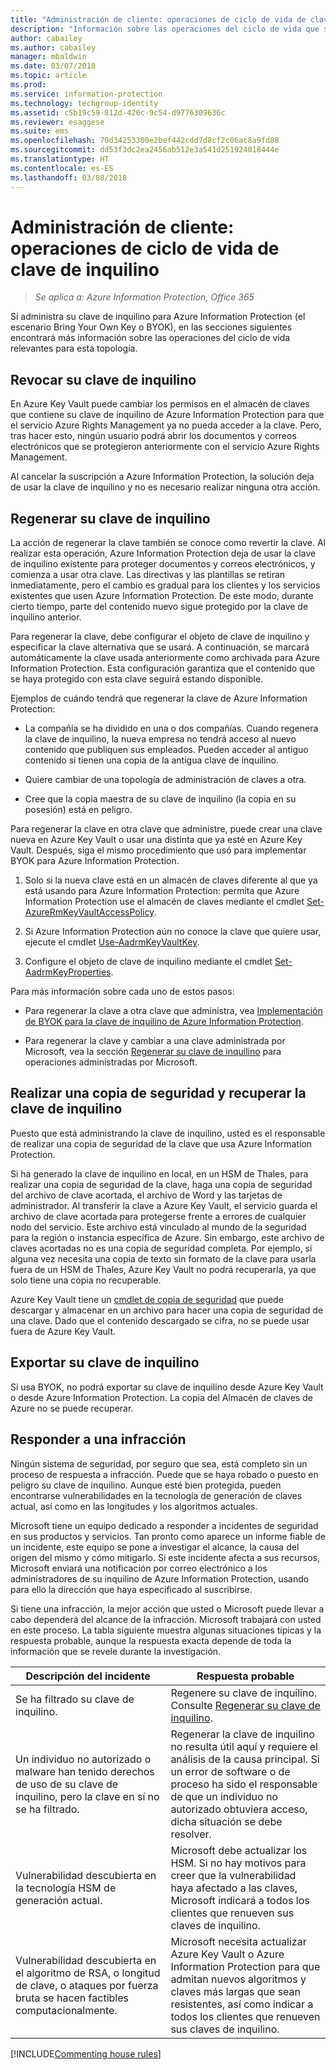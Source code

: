 ```yaml
---
title: "Administración de cliente: operaciones de ciclo de vida de clave de inquilino de AIP"
description: "Información sobre las operaciones del ciclo de vida que son relevantes si administra la clave de inquilino para Azure Information Protection (el escenario Bring Your Own Key o BYOK)."
author: cabailey
ms.author: cabailey
manager: mbaldwin
ms.date: 03/07/2018
ms.topic: article
ms.prod: 
ms.service: information-protection
ms.technology: techgroup-identity
ms.assetid: c5b19c59-812d-420c-9c54-d9776309636c
ms.reviewer: esaggese
ms.suite: ems
ms.openlocfilehash: 70d34253300e2bef442cdd7d8cf2c06ac8a9fd88
ms.sourcegitcommit: dd53f3dc2ea2456ab512e3a541d251924018444e
ms.translationtype: HT
ms.contentlocale: es-ES
ms.lasthandoff: 03/08/2018
---
```

# <a name="customer-managed-tenant-key-life-cycle-operations"></a>Administración de cliente: operaciones de ciclo de vida de clave de inquilino

>*Se aplica a: Azure Information Protection, Office 365*

Si administra su clave de inquilino para Azure Information Protection (el escenario Bring Your Own Key o BYOK), en las secciones siguientes encontrará más información sobre las operaciones del ciclo de vida relevantes para esta topología.

## <a name="revoke-your-tenant-key"></a>Revocar su clave de inquilino
En Azure Key Vault puede cambiar los permisos en el almacén de claves que contiene su clave de inquilino de Azure Information Protection para que el servicio Azure Rights Management ya no pueda acceder a la clave. Pero, tras hacer esto, ningún usuario podrá abrir los documentos y correos electrónicos que se protegieron anteriormente con el servicio Azure Rights Management.

Al cancelar la suscripción a Azure Information Protection, la solución deja de usar la clave de inquilino y no es necesario realizar ninguna otra acción.

## <a name="rekey-your-tenant-key"></a>Regenerar su clave de inquilino
La acción de regenerar la clave también se conoce como revertir la clave. Al realizar esta operación, Azure Information Protection deja de usar la clave de inquilino existente para proteger documentos y correos electrónicos, y comienza a usar otra clave. Las directivas y las plantillas se retiran inmediatamente, pero el cambio es gradual para los clientes y los servicios existentes que usen Azure Information Protection. De este modo, durante cierto tiempo, parte del contenido nuevo sigue protegido por la clave de inquilino anterior.

Para regenerar la clave, debe configurar el objeto de clave de inquilino y especificar la clave alternativa que se usará. A continuación, se marcará automáticamente la clave usada anteriormente como archivada para Azure Information Protection. Esta configuración garantiza que el contenido que se haya protegido con esta clave seguirá estando disponible.

Ejemplos de cuándo tendrá que regenerar la clave de Azure Information Protection:

- La compañía se ha dividido en una o dos compañías. Cuando regenera la clave de inquilino, la nueva empresa no tendrá acceso al nuevo contenido que publiquen sus empleados. Pueden acceder al antiguo contenido si tienen una copia de la antigua clave de inquilino.

- Quiere cambiar de una topología de administración de claves a otra. 

- Cree que la copia maestra de su clave de inquilino (la copia en su posesión) está en peligro.

Para regenerar la clave en otra clave que administre, puede crear una clave nueva en Azure Key Vault o usar una distinta que ya esté en Azure Key Vault. Después, siga el mismo procedimiento que usó para implementar BYOK para Azure Information Protection.

1. Solo si la nueva clave está en un almacén de claves diferente al que ya está usando para Azure Information Protection: permita que Azure Information Protection use el almacén de claves mediante el cmdlet [Set-AzureRmKeyVaultAccessPolicy](/powershell/module/azurerm.keyvault/set-azurermkeyvaultaccesspolicy).

2. Si Azure Information Protection aún no conoce la clave que quiere usar, ejecute el cmdlet [Use-AadrmKeyVaultKey](/powershell/module/aadrm/use-aadrmkeyvaultkey).

3. Configure el objeto de clave de inquilino mediante el cmdlet [Set-AadrmKeyProperties](/powershell/module/aadrm/set-aadrmkeyproperties).

Para más información sobre cada uno de estos pasos:

- Para regenerar la clave a otra clave que administra, vea [Implementación de BYOK para la clave de inquilino de Azure Information Protection](../plan-design/plan-implement-tenant-key.md#implementing-byok-for-your-azure-information-protection-tenant-key).

- Para regenerar la clave y cambiar a una clave administrada por Microsoft, vea la sección [Regenerar su clave de inquilino](operations-microsoft-managed-tenant-key.md#rekey-your-tenant-key) para operaciones administradas por Microsoft.

## <a name="backup-and-recover-your-tenant-key"></a>Realizar una copia de seguridad y recuperar la clave de inquilino
Puesto que está administrando la clave de inquilino, usted es el responsable de realizar una copia de seguridad de la clave que usa Azure Information Protection. 

Si ha generado la clave de inquilino en local, en un HSM de Thales, para realizar una copia de seguridad de la clave, haga una copia de seguridad del archivo de clave acortada, el archivo de Word y las tarjetas de administrador. Al transferir la clave a Azure Key Vault, el servicio guarda el archivo de clave acortada para protegerse frente a errores de cualquier nodo del servicio. Este archivo está vinculado al mundo de la seguridad para la región o instancia específica de Azure. Sin embargo, este archivo de claves acortadas no es una copia de seguridad completa. Por ejemplo, si alguna vez necesita una copia de texto sin formato de la clave para usarla fuera de un HSM de Thales, Azure Key Vault no podrá recuperarla, ya que solo tiene una copia no recuperable.

Azure Key Vault tiene un [cmdlet de copia de seguridad](/powershell/module/azurerm.keyvault/Backup-AzureKeyVaultKey) que puede descargar y almacenar en un archivo para hacer una copia de seguridad de una clave. Dado que el contenido descargado se cifra, no se puede usar fuera de Azure Key Vault. 

## <a name="export-your-tenant-key"></a>Exportar su clave de inquilino
Si usa BYOK, no podrá exportar su clave de inquilino desde Azure Key Vault o desde Azure Information Protection. La copia del Almacén de claves de Azure no se puede recuperar. 

## <a name="respond-to-a-breach"></a>Responder a una infracción
Ningún sistema de seguridad, por seguro que sea, está completo sin un proceso de respuesta a infracción. Puede que se haya robado o puesto en peligro su clave de inquilino. Aunque esté bien protegida, pueden encontrarse vulnerabilidades en la tecnología de generación de claves actual, así como en las longitudes y los algoritmos actuales.

Microsoft tiene un equipo dedicado a responder a incidentes de seguridad en sus productos y servicios. Tan pronto como aparece un informe fiable de un incidente, este equipo se pone a investigar el alcance, la causa del origen del mismo y cómo mitigarlo. Si este incidente afecta a sus recursos, Microsoft enviará una notificación por correo electrónico a los administradores de su inquilino de Azure Information Protection, usando para ello la dirección que haya especificado al suscribirse.

Si tiene una infracción, la mejor acción que usted o Microsoft puede llevar a cabo dependerá del alcance de la infracción. Microsoft trabajará con usted en este proceso. La tabla siguiente muestra algunas situaciones típicas y la respuesta probable, aunque la respuesta exacta depende de toda la información que se revele durante la investigación.

|Descripción del incidente|Respuesta probable|
|------------------------|-------------------|
|Se ha filtrado su clave de inquilino.|Regenere su clave de inquilino. Consulte [Regenerar su clave de inquilino](#rekey-your-tenant-key).|
|Un individuo no autorizado o malware han tenido derechos de uso de su clave de inquilino, pero la clave en sí no se ha filtrado.|Regenerar la clave de inquilino no resulta útil aquí y requiere el análisis de la causa principal. Si un error de software o de proceso ha sido el responsable de que un individuo no autorizado obtuviera acceso, dicha situación se debe resolver.|
|Vulnerabilidad descubierta en la tecnología HSM de generación actual.|Microsoft debe actualizar los HSM. Si no hay motivos para creer que la vulnerabilidad haya afectado a las claves, Microsoft indicará a todos los clientes que renueven sus claves de inquilino.|
|Vulnerabilidad descubierta en el algoritmo de RSA, o longitud de clave, o ataques por fuerza bruta se hacen factibles computacionalmente.|Microsoft necesita actualizar Azure Key Vault o Azure Information Protection para que admitan nuevos algoritmos y claves más largas que sean resistentes, así como indicar a todos los clientes que renueven sus claves de inquilino.|

[!INCLUDE[Commenting house rules](../includes/houserules.md)]

